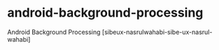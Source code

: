 # android-background-processing
 Android Background Processing [sibeux-nasrulwahabi-sibe-ux-nasrul-wahabi]
